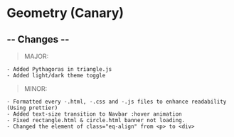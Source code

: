 # Geometry (Canary)

## -- Changes --

> MAJOR:

    - Added Pythagoras in triangle.js
    - Added light/dark theme toggle

> MINOR:

    - Formatted every -.html, -.css and -.js files to enhance readability (Using prettier)
    - Added text-size transition to Navbar :hover animation
    - Fixed rectangle.html & circle.html banner not loading.
    - Changed the element of class="eq-align" from <p> to <div>
